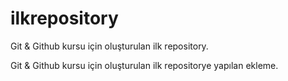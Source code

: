 # ilkrepository

Git & Github kursu için oluşturulan ilk repository.

Git & Github kursu için oluşturulan ilk repositorye yapılan ekleme.